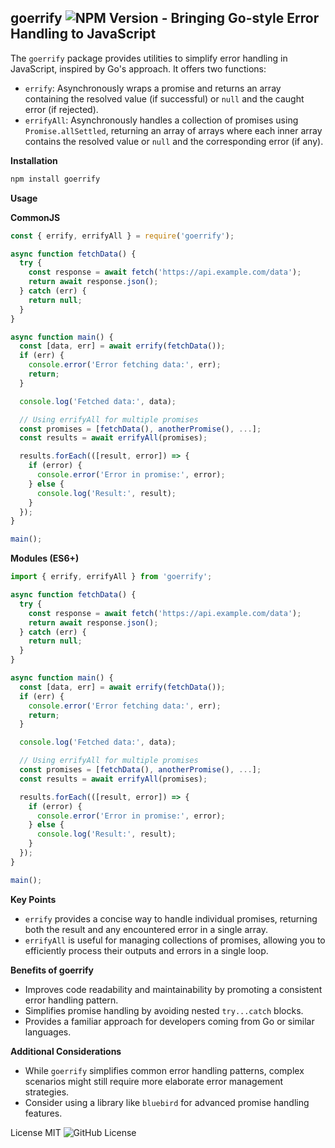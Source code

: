 ## goerrify ![NPM Version](https://img.shields.io/npm/v/goerrify) - Bringing Go-style Error Handling to JavaScript

The `goerrify` package provides utilities to simplify error handling in JavaScript, inspired by Go's approach. It offers two functions:

- `errify`: Asynchronously wraps a promise and returns an array containing the resolved value (if successful) or `null` and the caught error (if rejected).
- `errifyAll`: Asynchronously handles a collection of promises using `Promise.allSettled`, returning an array of arrays where each inner array contains the resolved value or `null` and the corresponding error (if any).

**Installation**

```bash
npm install goerrify
```

**Usage**

**CommonJS**

```javascript
const { errify, errifyAll } = require('goerrify');

async function fetchData() {
  try {
    const response = await fetch('https://api.example.com/data');
    return await response.json();
  } catch (err) {
    return null;
  }
}

async function main() {
  const [data, err] = await errify(fetchData());
  if (err) {
    console.error('Error fetching data:', err);
    return;
  }

  console.log('Fetched data:', data);

  // Using errifyAll for multiple promises
  const promises = [fetchData(), anotherPromise(), ...];
  const results = await errifyAll(promises);

  results.forEach(([result, error]) => {
    if (error) {
      console.error('Error in promise:', error);
    } else {
      console.log('Result:', result);
    }
  });
}

main();
```

**Modules (ES6+)**

```javascript
import { errify, errifyAll } from 'goerrify';

async function fetchData() {
  try {
    const response = await fetch('https://api.example.com/data');
    return await response.json();
  } catch (err) {
    return null;
  }
}

async function main() {
  const [data, err] = await errify(fetchData());
  if (err) {
    console.error('Error fetching data:', err);
    return;
  }

  console.log('Fetched data:', data);

  // Using errifyAll for multiple promises
  const promises = [fetchData(), anotherPromise(), ...];
  const results = await errifyAll(promises);

  results.forEach(([result, error]) => {
    if (error) {
      console.error('Error in promise:', error);
    } else {
      console.log('Result:', result);
    }
  });
}

main();
```

**Key Points**

- `errify` provides a concise way to handle individual promises, returning both the result and any encountered error in a single array.
- `errifyAll` is useful for managing collections of promises, allowing you to efficiently process their outputs and errors in a single loop.

**Benefits of goerrify**

- Improves code readability and maintainability by promoting a consistent error handling pattern.
- Simplifies promise handling by avoiding nested `try...catch` blocks.
- Provides a familiar approach for developers coming from Go or similar languages.

**Additional Considerations**

- While `goerrify` simplifies common error handling patterns, complex scenarios might still require more elaborate error management strategies.
- Consider using a library like `bluebird` for advanced promise handling features.

License MIT ![GitHub License](https://img.shields.io/github/license/0x4139/goerrify)